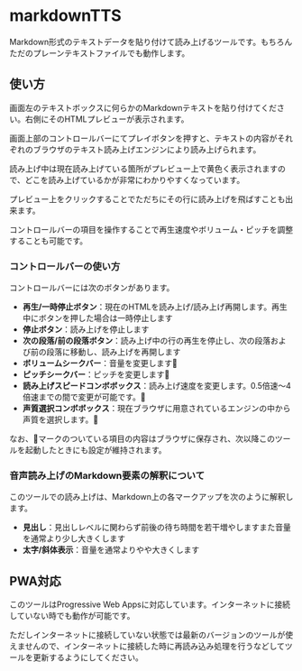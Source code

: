 # markdownTTS
Markdown形式のテキストデータを貼り付けて読み上げるツールです。もちろんただのプレーンテキストファイルでも動作します。

## 使い方

画面左のテキストボックスに何らかのMarkdownテキストを貼り付けてください。右側にそのHTMLプレビューが表示されます。

画面上部のコントロールバーにてプレイボタンを押すと、テキストの内容がそれぞれのブラウザのテキスト読み上げエンジンにより読み上げられます。

読み上げ中は現在読み上げている箇所がプレビュー上で黄色く表示されますので、どこを読み上げているかが非常にわかりやすくなっています。

プレビュー上をクリックすることでただちにその行に読み上げを飛ばすことも出来ます。

コントロールバーの項目を操作することで再生速度やボリューム・ピッチを調整することも可能です。

### コントロールバーの使い方

コントロールバーには次のボタンがあります。

- **再生/一時停止ボタン**：現在のHTMLを読み上げ/読み上げ再開します。再生中にボタンを押した場合は一時停止します
- **停止ボタン**：読み上げを停止します
- **次の段落/前の段落ボタン**：読み上げ中の行の再生を停止し、次の段落および前の段落に移動し、読み上げを再開します
- **ボリュームシークバー**：音量を変更します💾
- **ピッチシークバー**：ピッチを変更します💾
- **読み上げスピードコンボボックス**：読み上げ速度を変更します。0.5倍速～4倍速までの間で変更が可能です。💾
- **声質選択コンボボックス**：現在ブラウザに用意されているエンジンの中から声質を選択します。💾

なお、💾マークのついている項目の内容はブラウザに保存され、次以降このツールを起動したときにも設定が維持されます。

### 音声読み上げのMarkdown要素の解釈について

このツールでの読み上げは、Markdown上の各マークアップを次のように解釈します。

- **見出し**：見出しレベルに関わらず前後の待ち時間を若干増やしますまた音量を通常より少し大きくします
- **太字/斜体表示**：音量を通常よりやや大きくします

## PWA対応

このツールはProgressive Web Appsに対応しています。インターネットに接続していない時でも動作が可能です。

ただしインターネットに接続していない状態では最新のバージョンのツールが使えませんので、インターネットに接続した時に再読み込み処理を行うなどしてツールを更新するようにしてください。
